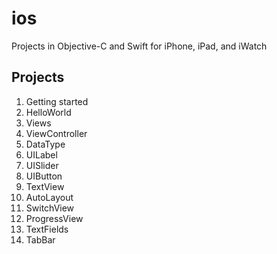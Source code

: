 # ios
Projects in Objective-C and Swift for iPhone, iPad, and iWatch
## Projects
1. Getting started
2. HelloWorld
3. Views
4. ViewController
5. DataType
6. UILabel
7. UISlider
8. UIButton
9. TextView
10. AutoLayout
11. SwitchView
12. ProgressView
13. TextFields
14. TabBar
